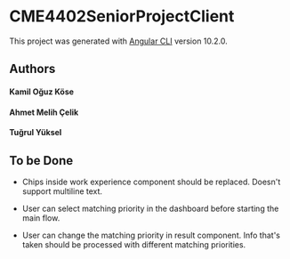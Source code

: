 # CME4402SeniorProjectClient

This project was generated with [Angular CLI](https://github.com/angular/angular-cli) version 10.2.0.

## Authors

#### Kamil Oğuz Köse
#### Ahmet Melih Çelik
#### Tuğrul Yüksel

## To be Done

* Chips inside work experience component should be replaced. Doesn't support multiline text.

* User can select matching priority in the dashboard before starting the main flow.

* User can change the matching priority in result component. Info that's taken should be processed with different matching priorities.
